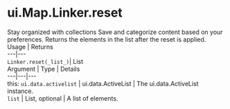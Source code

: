  
#  ui.Map.Linker.reset
Stay organized with collections  Save and categorize content based on your preferences. 
Returns the elements in the list after the reset is applied.
Usage | Returns  
---|---  
`Linker.reset(_list_)`|  List<Object>  
Argument | Type | Details  
---|---|---  
this: `ui.data.activelist` | ui.data.ActiveList | The ui.data.ActiveList instance.  
`list` | List<Object>, optional | A list of elements.  

